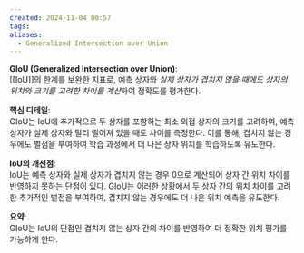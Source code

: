 ```yaml
---
created: 2024-11-04 00:57
tags: 
aliases:
  - Generalized Intersection over Union
---
```

**GIoU (Generalized Intersection over Union)**:  
[[IoU]]의 한계를 보완한 지표로, 예측 상자와 *실제 상자가 겹치지 않을 때에도 상자의 위치와 크기를 고려한 차이를 계산*하여 정확도를 평가한다.

**핵심 디테일**:  
GIoU는 IoU에 추가적으로 두 상자를 포함하는 최소 외접 상자의 크기를 고려하여, 예측 상자가 실제 상자와 멀리 떨어져 있을 때도 차이를 측정한다. 이를 통해, 겹치지 않는 경우에도 벌점을 부여하여 학습 과정에서 더 나은 상자 위치를 학습하도록 유도한다.

**IoU의 개선점**:  
IoU는 예측 상자와 실제 상자가 겹치지 않는 경우 $0$으로 계산되어 상자 간 위치 차이를 반영하지 못하는 단점이 있다. GIoU는 이러한 상황에서 두 상자 간의 위치 차이를 고려한 추가적인 벌점을 부여하여, 겹치지 않는 경우에도 더 나은 위치 예측을 유도한다.

**요약**:  
GIoU는 IoU의 단점인 겹치지 않는 상자 간의 차이를 반영하여 더 정확한 위치 평가를 가능하게 한다.